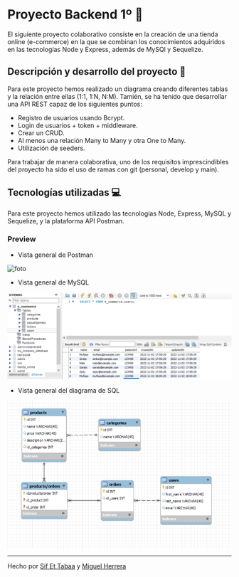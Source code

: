 # Proyecto Backend 1º 🤝

El siguiente proyecto colaborativo consiste en la creación de una tienda online (e-commerce) en la que se combinan los conocimientos adquiridos en las tecnologías Node y Express, además de MySQl y Sequelize.

## Descripción y desarrollo del proyecto 🔧

Para este proyecto hemos realizado un diagrama creando diferentes tablas y la relación entre ellas (1:1, 1:N, N:M).
Tamién, se ha tenido que desarrollar una API REST capaz de los siguientes puntos:

- Registro de usuarios usando Bcrypt.
- Login de usuarios + token + middleware.
- Crear un CRUD.
- Al menos una relación Many to Many y otra One to Many.
- Utilización de seeders.

Para trabajar de manera colaborativa, uno de los requisitos imprescindibles del proyecto ha sido el uso de ramas con git (personal, develop y main).


## Tecnologías utilizadas 💻

Para este proyecto hemos utilizado las tecnologías Node, Express, MySQL y Sequelize, y la plataforma API Postman.


### Preview 

- Vista general de Postman

![foto](xxxxx.gif)


- Vista general de MySQL

![foto](assets/SQLimage.png)


- Vista general del diagrama de SQL

![foto](assets/Diagrama.png)


----

Hecho por [Sif Et Tabaa](https://github.com/Sif03) y [Miguel Herrera](https://github.com/miguelherreravillanueva)
